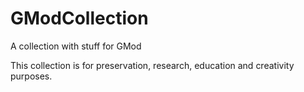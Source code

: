 # GModCollection

A collection with stuff for GMod 

This collection is for preservation, research, education and creativity purposes.

